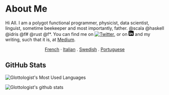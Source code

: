 # About Me

Hi All.  I am a polygot functional programmer, physicist, data scientist, linguist, sometime beekeeper and most importantly, father. @scala @haskell @idris @f# @rust @f*.
You can find me on [![Twitter][1.2]][1], or on [![LinkedIn][3.2]][3] and my writing, such that it is, at [Medium](https://medium.com/@glottologist).

<p align="center">
  <a href="/README_FR.md">French</a>
  ·
  <a href="/README_IT.md">Italian</a>
  .
  <a href="/README_SV.md">Swedish</a>
  .
  <a href="/README_PT.md">Portuguese</a>
</p>


## GitHub Stats

![Glottologist's Most Used Languages](https://github-readme-stats.vercel.app/api/top-langs/?username=glottologist&count_private=true&layout=compact&langs_count=10&hide=html,css,javascript,dockerfile&theme=onedark)


![Glottologist's github stats](https://github-readme-stats.vercel.app/api?username=glottologist&show_icons=true&theme=onedark)


[1.2]: http://i.imgur.com/wWzX9uB.png (twitter icon)
[2.2]: http://i.imgur.com/9I6NRUm.png (github icon)
[3.2]: https://github.com/glottologist/glottologist/blob/main/linkedin-3-16.png (linkedin icon)

<!-- links to your social media accounts -->

[1]: https://twitter.com/theglottologist
[2]: https://github.com/Glottologist
[3]: https://www.linkedin.com/in/jasonridgwaytaylor/
[4]: https://medium.com/@glottologist



<!-- Resources -->
<!-- Icons: https://simpleicons.org/ -->
<!-- GitHub Stats: https://github.com/anuraghazra/github-readme-stats -->
<!-- Emojis: https://emojipedia.org/emoji/ -->
<!-- HTML Emojis: https://www.fileformat.info/index.htm -->
<!-- Shields: https://shields.io/ -->
